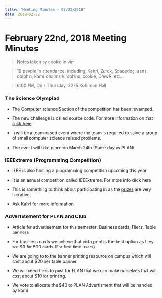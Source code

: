 ```yaml
---
title: "Meeting Minutes – 02/22/2018"
date: 2018-02-22
---
```

# February 22nd, 2018 Meeting Minutes
> Notes taken by cookie in vim

> 19 people in attendance, including: Kahrl, Zurek, Spacedog, sans, dolphin, kami, ohaimark, sphinx, cookie, DrewR, etc...

> 6:00 PM, On a Thursday, 2225 Kohrman Hall

### The Science Olympiad

- The Computer science Section of the competition has been revamped.

- The new challenge is called source code. For more information on that [click here](https://scienceolympiad.msu.edu/about/source-code)

- It will be a team based event where the team is required to solve a group of small computer science related problems.

- The event will take place on March 24th (Same day as PLAN)

### IEEExtreme (Programming Competition)

- IEEE is also hosting a programming competition upcoming this year.

- It is an annual competition called IEEExtreme. For more info [click here](https://www.ieee.org/membership_services/membership/students/competitions/xtreme/index.html)

- This is something to think about participating in as the [prizes](https://www.ieee.org/membership_services/membership/students/competitions/xtreme_prizes.html) are very lucrative. 
- Ask Kahrl for more information

### Advertisement for PLAN and Club

- Article for advertisement for this semester: Business cards, Fliers, Table banners

- For business cards we believe that vista print is the best option as they are $9 for 500 cards (For first time users) 

- We are going to to the banner printing resource on campus which will cost about $20 per table banner.

- We will need fliers to post for PLAN that we can make ourselves that will cost about $10 for printing.

- We vote to allocate the $40 to PLAN Advertisment that will be handled by kami
